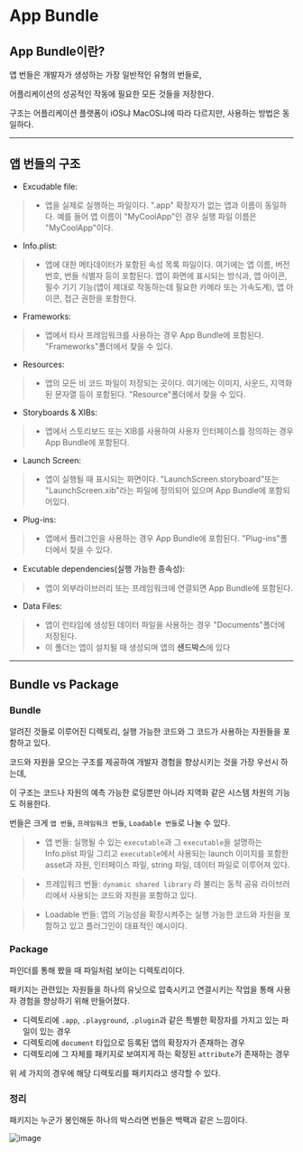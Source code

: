 # App Bundle

## App Bundle이란?

앱 번들은 개발자가 생성하는 가장 일반적인 유형의 번들로,

어플리케이션의 성공적인 작동에 필요한 모든 것들을 저장한다.

구조는 어플리케이션 플랫폼이 iOS냐 MacOS냐에 따라 다르지만, 사용하는 방법은 동일하다.

***

## 앱 번들의 구조

- Excudable file:
> - 앱을 실제로 실행하는 파일이다.  ".app" 확장자가 없는 앱과 이름이 동일하다. 예를 들어 앱 이름이 "MyCoolApp"인 경우 실행 파일 이름은 "MyCoolApp"이다.

- Info.plist:
> - 앱에 대한 메타데이터가 포함된 속성 목록 파일이다. 여기에는 앱 이름, 버전 번호, 번들 식별자 등이 포함된다. 앱이 화면에 표시되는 방식과, 앱 아이콘, 필수 기기 기능(앱이 제대로 작동하는데 필요한 카메라 또는 가속도계), 앱 아이콘, 접근 권한을 포함한다.

- Frameworks: 
> - 앱에서 타사 프레임워크를 사용하는 경우 App Bundle에 포함된다. "Frameworks"폴더에서 찾을 수 있다.

- Resources:
> - 앱의 모든 비 코드 파일이 저장되는 곳이다. 여기에는 이미지, 사운드, 지역화된 문자열 등이 포함된다. "Resource"폴더에서 찾을 수 있다.

- Storyboards & XIBs:
> - 앱에서 스토리보드 또는 XIB를 사용하여 사용자 인터페이스를 정의하는 경우 App Bundle에 포함된다.

- Launch Screen:
> - 앱이 실행될 때 표시되는 화면이다. "LaunchScreen.storyboard"또는 "LaunchScreen.xib"라는 파일에 정의되어 있으며 App Bundle에 포함되어있다.

- Plug-ins:
> - 앱에서 플러그인을 사용하는 경우 App Bundle에 포함된다. "Plug-ins"폴더에서 찾을 수 있다.

- Excutable dependencies(실행 가능한 종속성):
> - 앱이 외부라이브러리 또는 프레임워크에 연결되면 App Bundle에 포함된다.

- Data Files:
> - 앱이 런타임에 생성된 데이터 파일을 사용하는 경우 "Documents"폴더에 저장된다.
> - 이 폴더는 앱이 설치될 때 생성되며 앱의 **샌드박스**에 있다

***

## Bundle vs Package

### Bundle
알려진 것들로 이루어진 디렉토리, 실행 가능한 코드와 그 코드가 사용하는 자원들을 포함하고 있다.

코드와 자원을 모으는 구조를 제공하여 개발자 경험을 향상시키는 것을 가장 우선시 하는데, 

이 구조는 코드나 자원의 예측 가능한 로딩뿐만 아니라 지역화 같은 시스템 차원의 기능도 허용한다.

번들은 크게 `앱 번들`, `프레임워크 번들`, `Loadable 번들`로 나눌 수 있다.
> - 앱 번들: 실행될 수 있는 `executable`과 그 `executable`을 설명하는 Info.plist 파일 그리고 `executable`에서 사용되는 launch 이미지를 포함한 asset과 자원, 인터페이스 파일, string 파일, 데이터 파일로 이루어져 있다.

> - 프레임워크 번들: `dynamic shared library` 라 불리는 동적 공유 라이브러리에서 사용되는 코드와 자원을 포함하고 있다.

> - Loadable 번들: 앱의 기능성을 확장시켜주는 실행 가능한 코드와 자원을 포함하고 있고 플러그인이 대표적인 예시이다.

### Package
파인더를 통해 봤을 때 파일처럼 보이는 디렉토리이다.

패키지는 관련있는 자원들을 하나의 유닛으로 압축시키고 연결시키는 작업을 통해 사용자 경험을 향상하기 위해 만들어졌다.

- 디렉토리에 `.app`, `.playground`, `.plugin`과 같은 특별한 확장자를 가지고 있는 파일이 있는 경우
- 디렉토리에 `document` 타입으로 등록된 앱의 확장자가 존재하는 경우
- 디렉토리에 그 자체를 패키지로 보여지게 하는 확장된 `attribute`가 존재하는 경우

위 세 가지의 경우에 해당 디렉토리를 패키지라고 생각할 수 있다.

### 정리
패키지는 누군가 봉인해둔 하나의 박스라면 번들은 백팩과 같은 느낌이다.

![image](https://cdn.discordapp.com/attachments/1098858102582956064/1205869391380746270/2024-02-10_10.34.13.png?ex=65d9f062&is=65c77b62&hm=b9787c4d2774c30a56e193402f62207aea27970aa3cc01fd37c1b2acd32e3f3e&)